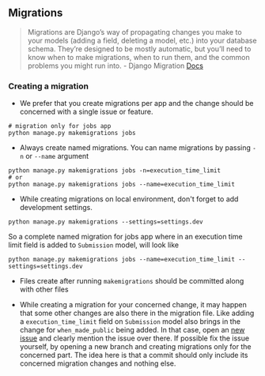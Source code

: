 ## Migrations

> Migrations are Django’s way of propagating changes you make to your models (adding a field, deleting a model, etc.) into your database schema. They’re designed to be mostly automatic, but you’ll need to know when to make migrations, when to run them, and the common problems you might run into.
    - Django Migration [Docs](https://docs.djangoproject.com/en/1.10/topics/migrations/#module-django.db.migrations)


### Creating a migration

* We prefer that you create migrations per app and the change should be concerned with a single issue or feature.

```
# migration only for jobs app
python manage.py makemigrations jobs
```

* Always create named migrations. You can name migrations by passing `-n` or `--name` argument

```
python manage.py makemigrations jobs -n=execution_time_limit
# or
python manage.py makemigrations jobs --name=execution_time_limit
```

* While creating migrations on local environment, don't forget to add development settings.

```
python manage.py makemigrations --settings=settings.dev
```

So a complete named migration for jobs app where in an execution time limit field is added to `Submission` model, will look like

```
python manage.py makemigrations jobs --name=execution_time_limit --settings=settings.dev
```

* Files create after running `makemigrations` should be committed along with other files

* While creating a migration for your concerned change, it may happen that some other changes are also there in the migration file. Like adding a `execution_time_limit` field on `Submission` model also brings in the change for `when_made_public` being added. In that case, open an [new issue](https://github.com/Cloud-CV/EvalAI/issues/new) and clearly mention the issue over there. If possible fix the issue yourself, by opening a new branch and creating migrations only for the concerned part. The idea here is that a commit should only include its concerned migration changes and nothing else.
